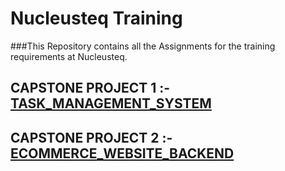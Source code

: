 # Nucleusteq Training

###This Repository contains all the Assignments for the training requirements at Nucleusteq.

## CAPSTONE PROJECT 1 :-  [TASK_MANAGEMENT_SYSTEM](https://github.com/adarsh-codes/TASK-MANAGEMENT-SYSTEM)

## CAPSTONE PROJECT 2 :-  [ECOMMERCE_WEBSITE_BACKEND](https://github.com/adarsh-codes/ECOMMERCE-BACKEND)

